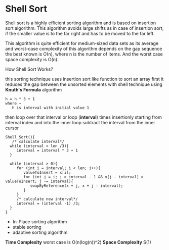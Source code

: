 # Shell Sort

Shell sort is a highly efficient sorting algorithm and is based on insertion sort algorithm. This algorithm avoids large shifts as in case of insertion sort, if the smaller value is to the far right and has to be moved to the far left.

This algorithm is quite efficient for medium-sized data sets as its average and worst-case complexity of this algorithm depends on the gap sequence the best known is Ο(n), where n is the number of items. And the worst case space complexity is O(n).

How Shell Sort Works?

this sorting technique uses insertion sort like function to sort an array
first it reduces the gap between the unsorted elements with shell technique using **Knuth's Formula** algorithm

```psudo
h = h * 3 + 1
where −
   h is interval with initial value 1
```

then loop over that interval or loop (**interval**) times insertionly starting from interval index and into the
 inner loop subtract the interval from the inner cursor

 ```psedo
 Shell_Sort(){
    /* calculate interval*/
   while (interval < len /3){
      interval = interval * 3 + 1
   }

   while (interval > 0){
      for (int i = interval; i < len; i++){
         valueToInsert = x[i];
         for (int j = i; j > interval - 1 && x[j - interval] > valueToInsert; j -= interval){
            swapByReference(x + j, x + j - interval);
         }
      }
      /* calculate new interval*/
      interval = (interval -1) /3;
   }
 }
 ```

- In-Place sorting algorithm
- stable sorting
- adaptive sorting algorithm

**Time Complexity** worst case is O(n(log(n))^2)
**Space Complexity** S(1)
